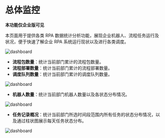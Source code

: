 # 总体监控

**本功能仅企业版可见**

本页面用于提供各类 RPA 数据统计分析功能，展现企业机器人、流程任务运行及状况，便于快速了解企业 RPA 系统运行现状以及进行各类调度。

![dashboard](https://docimages.blob.core.chinacloudapi.cn/images/Console/Dashboard/V3Dashboard1.png)

- **流程包数量**：统计当前部门累计的流程包数量。
- **流程部署数量**：统计当前部门累计的流程部署数量。
- **调度队列数量**：统计当前部门累计的调度队列数量。

![dashboard](https://docimages.blob.core.chinacloudapi.cn/images/Console/dashboard-2.png)

- **机器人数量**：统计当前部门机器人数量以及各状态分布情况。

![dashboard](https://docimages.blob.core.chinacloudapi.cn/images/Console/Dashboard/V3Dashboard2.png)

- **任务记录概况**：统计当前部门所选时间段范围内所有任务的状态分布情况，以及通过柱状图展示每天任务状态分布。

![dashboard](https://docimages.blob.core.chinacloudapi.cn/images/Console/Dashboard/V3Dashboard3.png)
